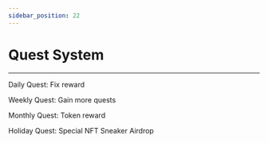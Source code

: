 ```yaml
---
sidebar_position: 22
---
```


# Quest System

***

Daily Quest: Fix reward

Weekly Quest: Gain more quests

Monthly Quest: Token reward

Holiday Quest: Special NFT Sneaker Airdrop